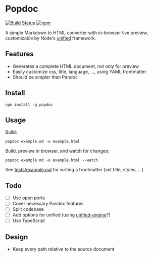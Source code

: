 # Popdoc

[![Build Status](https://travis-ci.com/nolze/popdoc.svg?token=zvurV5eq8Ybys2mhzkvz&branch=master)](https://travis-ci.com/nolze/popdoc)
[![npm](https://img.shields.io/npm/v/popdoc)](https://www.npmjs.com/package/popdoc)

A simple Markdown to HTML converter with in-browser live preview, customizable by Node's [unified](https://github.com/unifiedjs/unified) framework.

## Features

- Generates a complete HTML document, not only for preview
- Easily customize css, title, language, ..., using YAML frontmatter
- Should be simpler than Pandoc

## Install

```
npm install -g popdoc
```

## Usage

Build:

```
popdoc example.md -o example.html
```

Build, preview in browser, and watch for changes:

```
popdoc example.md -o example.html --watch
```

See [tests/example.md](https://raw.githubusercontent.com/nolze/popdoc/master/tests/example.md) for writing a frontmatter (set title, styles, ...)

## Todo

- [ ] Use open ports
- [ ] Cover necessary Pandoc features
- [ ] Split codebase
- [ ] Add options for unified (using [unified-engine](https://github.com/unifiedjs/unified-engine)?)
- [ ] Use TypeScript

## Design

- Keep every path relative to the source document
